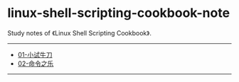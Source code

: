 # linux-shell-scripting-cookbook-note

Study notes of 《Linux Shell Scripting Cookbook》.

---

- [01-小试牛刀](/linux-shell-scripting-cookbook/01-小试牛刀.md)
- [02-命令之乐](/linux-shell-scripting-cookbook/02-命令之乐.md)

---

